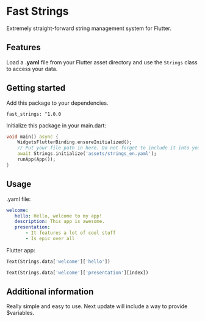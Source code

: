 # Fast Strings

Extremely straight-forward string management system for Flutter.

## Features

Load a **.yaml** file from your Flutter asset directory and use the `Strings` class to access your data.

## Getting started

Add this package to your dependencies.

`fast_strings: ^1.0.0`

Initialize this package in your main.dart:

```dart
void main() async {
    WidgetsFlutterBinding.ensureInitialized();
    // Put your file path in here. Do not forget to include it into your pubspec.
    await Strings.initialize('assets/strings_en.yaml');
    runApp(App());
}
```

## Usage
 
.yaml file:

 ```yaml
 welcome:
    hello: Hello, welcome to my app!
    description: This app is awesome.
    presentation:
        - It features a lot of cool stuff
        - Is epic over all
 ```

Flutter app:

```dart
Text(Strings.data['welcome']['hello'])

Text(Strings.data['welcome']['presentation'][index])
```

## Additional information

Really simple and easy to use. Next update will include a way to provide $variables.